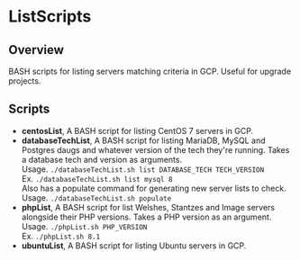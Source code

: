 # ListScripts

## Overview
BASH scripts for listing servers matching criteria in GCP. Useful for upgrade projects.

## Scripts
* **centosList**, A BASH script for listing CentOS 7 servers in GCP.
* **databaseTechList**, A BASH script for listing MariaDB, MySQL and Postgres daugs and whatever version of the tech they're running. Takes a database tech and version as arguments. <br>
  Usage. `./databaseTechList.sh list DATABASE_TECH TECH_VERSION` <br>
  Ex. `./databaseTechList.sh list mysql 8` <br>
  Also has a populate command for generating new server lists to check. <br>
  Usage. `./databaseTechList.sh populate` <br>
* **phpList**, A BASH script for list Welshes, Stantzes and Image servers alongside their PHP versions. Takes a PHP version as an argument. <br>
  Usage. `./phpList.sh PHP_VERSION` <br>
  Ex. `./phpList.sh 8.1` <br>
* **ubuntuList**, A BASH script for listing Ubuntu servers in GCP.

